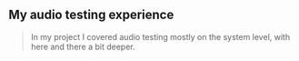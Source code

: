## My  audio testing experience

> In my project I covered audio testing mostly on the system level, with here and there a bit deeper.

